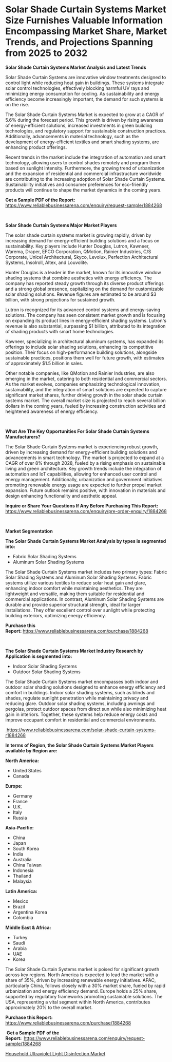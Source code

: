 <p><h1>Solar Shade Curtain Systems Market Size Furnishes Valuable Information Encompassing Market Share, Market Trends, and Projections Spanning from 2025 to 2032</h1></p><p><strong>Solar Shade Curtain Systems Market Analysis and Latest Trends</strong></p>
<p><p>Solar Shade Curtain Systems are innovative window treatments designed to control light while reducing heat gain in buildings. These systems integrate solar control technologies, effectively blocking harmful UV rays and minimizing energy consumption for cooling. As sustainability and energy efficiency become increasingly important, the demand for such systems is on the rise.</p><p>The Solar Shade Curtain Systems Market is expected to grow at a CAGR of 5.6% during the forecast period. This growth is driven by rising awareness of energy-efficient solutions, increased investments in green building technologies, and regulatory support for sustainable construction practices. Additionally, advancements in material technology, such as the development of energy-efficient textiles and smart shading systems, are enhancing product offerings.</p><p>Recent trends in the market include the integration of automation and smart technology, allowing users to control shades remotely and program them based on sunlight intensity. Furthermore, the growing trend of urbanization and the expansion of residential and commercial infrastructure worldwide are contributing to the increasing adoption of Solar Shade Curtain Systems. Sustainability initiatives and consumer preferences for eco-friendly products will continue to shape the market dynamics in the coming years.</p></p>
<p><strong>Get a Sample PDF of the Report:&nbsp;</strong> <a href="https://www.reliablebusinessarena.com/enquiry/request-sample/1884268?utm_campaign=2116&utm_medium=2&utm_source=Github&utm_content=ia&utm_term=01032025&utm_id=solar-shade-curtain-systems">https://www.reliablebusinessarena.com/enquiry/request-sample/1884268</a></p>
<p>&nbsp;</p>
<p><strong>Solar Shade Curtain Systems Major Market Players</strong></p>
<p><p>The solar shade curtain systems market is growing rapidly, driven by increasing demand for energy-efficient building solutions and a focus on sustainability. Key players include Hunter Douglas, Lutron, Kawneer, Warema, Draper, EFCO Corporation, QMotion, Rainier Industries, C/S Corporate, Unicel Architectural, Skyco, Levolux, Perfection Architectural Systems, Insolroll, Altex, and Louvolite.</p><p>Hunter Douglas is a leader in the market, known for its innovative window shading systems that combine aesthetics with energy efficiency. The company has reported steady growth through its diverse product offerings and a strong global presence, capitalizing on the demand for customizable solar shading solutions. Revenue figures are estimated to be around $3 billion, with strong projections for sustained growth.</p><p>Lutron is recognized for its advanced control systems and energy-saving solutions. The company has seen consistent market growth and is focusing on expanding its product lines in energy-efficient shading systems. Lutron's revenue is also substantial, surpassing $1 billion, attributed to its integration of shading products with smart home technologies.</p><p>Kawneer, specializing in architectural aluminum systems, has expanded its offerings to include solar shading solutions, enhancing its competitive position. Their focus on high-performance building solutions, alongside sustainable practices, positions them well for future growth, with estimates of approximately $1.5 billion in sales.</p><p>Other notable companies, like QMotion and Rainier Industries, are also emerging in the market, catering to both residential and commercial sectors. As the market evolves, companies emphasizing technological innovation, sustainability, and the integration of smart solutions are expected to capture significant market shares, further driving growth in the solar shade curtain systems market. The overall market size is projected to reach several billion dollars in the coming years, fueled by increasing construction activities and heightened awareness of energy efficiency.</p></p>
<p>&nbsp;</p>
<p><strong>What Are The Key Opportunities For Solar Shade Curtain Systems Manufacturers?</strong></p>
<p><p>The Solar Shade Curtain Systems market is experiencing robust growth, driven by increasing demand for energy-efficient building solutions and advancements in smart technology. The market is projected to expand at a CAGR of over 8% through 2028, fueled by a rising emphasis on sustainable living and green architecture. Key growth trends include the integration of automation and IoT capabilities, allowing for enhanced user control and energy management. Additionally, urbanization and government initiatives promoting renewable energy usage are expected to further propel market expansion. Future outlook remains positive, with innovation in materials and design enhancing functionality and aesthetic appeal.</p></p>
<p><strong>Inquire or Share Your Questions If Any Before Purchasing This Report:</strong> <a href="https://www.reliablebusinessarena.com/enquiry/pre-order-enquiry/1884268?utm_campaign=2116&utm_medium=2&utm_source=Github&utm_content=ia&utm_term=01032025&utm_id=solar-shade-curtain-systems">https://www.reliablebusinessarena.com/enquiry/pre-order-enquiry/1884268</a></p>
<p>&nbsp;</p>
<p><strong>Market Segmentation</strong></p>
<p><strong>The Solar Shade Curtain Systems Market Analysis by types is segmented into:</strong></p>
<p><ul><li>Fabric Solar Shading Systems</li><li>Aluminum Solar Shading Systems</li></ul></p>
<p><p>The Solar Shade Curtain Systems market includes two primary types: Fabric Solar Shading Systems and Aluminum Solar Shading Systems. Fabric systems utilize various textiles to reduce solar heat gain and glare, enhancing indoor comfort while maintaining aesthetics. They are lightweight and versatile, making them suitable for residential and commercial applications. In contrast, Aluminum Solar Shading Systems are durable and provide superior structural strength, ideal for larger installations. They offer excellent control over sunlight while protecting building exteriors, optimizing energy efficiency.</p></p>
<p><strong>Purchase this Report:&nbsp;</strong><a href="https://www.reliablebusinessarena.com/purchase/1884268?utm_campaign=2116&utm_medium=2&utm_source=Github&utm_content=ia&utm_term=01032025&utm_id=solar-shade-curtain-systems">https://www.reliablebusinessarena.com/purchase/1884268</a></p>
<p>&nbsp;</p>
<p><strong>The Solar Shade Curtain Systems Market Industry Research by Application is segmented into:</strong></p>
<p><ul><li>Indoor Solar Shading Systems</li><li>Outdoor Solar Shading Systems</li></ul></p>
<p><p>The Solar Shade Curtain Systems market encompasses both indoor and outdoor solar shading solutions designed to enhance energy efficiency and comfort in buildings. Indoor solar shading systems, such as blinds and shades, regulate sunlight penetration while maintaining privacy and reducing glare. Outdoor solar shading systems, including awnings and pergolas, protect outdoor spaces from direct sun while also minimizing heat gain in interiors. Together, these systems help reduce energy costs and improve occupant comfort in residential and commercial environments.</p></p>
<p><a href="https://www.reliablebusinessarena.com/solar-shade-curtain-systems-r1884268?utm_campaign=2116&utm_medium=2&utm_source=Github&utm_content=ia&utm_term=01032025&utm_id=solar-shade-curtain-systems">&nbsp;https://www.reliablebusinessarena.com/solar-shade-curtain-systems-r1884268</a></p>
<p><strong>In terms of Region, the Solar Shade Curtain Systems Market Players available by Region are:</strong></p>
<p>
    <p> <strong> North America: </strong>
        <ul>
            <li>United States</li>
            <li>Canada</li>
        </ul>
        </p> 
    <p> <strong> Europe: </strong>
        <ul>
            <li>Germany</li>
            <li>France</li>
            <li>U.K.</li>
            <li>Italy</li>
            <li>Russia</li>
        </ul>
        </p> 
    <p> <strong> Asia-Pacific: </strong>
        <ul>
            <li>China</li>
            <li>Japan</li>
            <li>South Korea</li>
            <li>India</li>
            <li>Australia</li>
            <li>China Taiwan</li>
            <li>Indonesia</li>
            <li>Thailand</li>
            <li>Malaysia</li>
        </ul>
        </p> 
    <p> <strong> Latin America: </strong>
        <ul>
            <li>Mexico</li>
            <li>Brazil</li>
            <li>Argentina Korea</li>
            <li>Colombia</li>
        </ul>
        </p> 
    <p> <strong> Middle East & Africa: </strong>
        <ul>
            <li>Turkey</li>
            <li>Saudi</li>
            <li>Arabia</li>
            <li>UAE</li>
            <li>Korea</li>
        </ul>
    </p>
    </p>
<p><p>The Solar Shade Curtain Systems market is poised for significant growth across key regions. North America is expected to lead the market with a share of 35%, driven by increasing renewable energy initiatives. APAC, particularly China, follows closely with a 30% market share, fueled by rapid urbanization and energy efficiency demand. Europe holds a 25% share, supported by regulatory frameworks promoting sustainable solutions. The USA, representing a vital segment within North America, contributes approximately 20% to the overall market.</p></p>
<p><strong>Purchase this Report: </strong><a href="https://www.reliablebusinessarena.com/purchase/1884268?utm_campaign=2116&utm_medium=2&utm_source=Github&utm_content=ia&utm_term=01032025&utm_id=solar-shade-curtain-systems">https://www.reliablebusinessarena.com/purchase/1884268</a></p>
<p>&nbsp;<strong>Get a Sample PDF of the Report:&nbsp;&nbsp;</strong><a href="https://www.reliablebusinessarena.com/enquiry/request-sample/1884268?utm_campaign=2116&utm_medium=2&utm_source=Github&utm_content=ia&utm_term=01032025&utm_id=solar-shade-curtain-systems">https://www.reliablebusinessarena.com/enquiry/request-sample/1884268</a></p>
<p><strong></strong></p>
<p><p><a href="https://github.com/luckyshygirl/Market-Research-Report-List-7/blob/main/household-ultraviolet-light-disinfection-market.md?utm_campaign=2116&utm_medium=2&utm_source=Github&utm_content=ia&utm_term=01032025&utm_id=solar-shade-curtain-systems">Household Ultraviolet Light Disinfection Market</a></p></p>